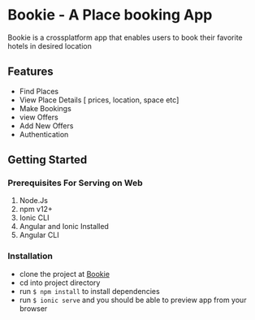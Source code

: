 # Bookie - A Place booking App

Bookie is a crossplatform app that enables users to book their favorite hotels in desired location

## Features

- Find Places
- View Place Details [ prices, location, space etc]
- Make Bookings
- view Offers
- Add New Offers
- Authentication

## Getting Started

### Prerequisites For Serving on Web

1. Node.Js
2. npm v12+
3. Ionic CLI
4. Angular and Ionic Installed
5. Angular CLI

### Installation

- clone the project at [Bookie](http://github.com/HermanCeaser/bookie.git)
- cd into project directory
- run `$ npm install` to install dependencies
- run `$ ionic serve` and you should be able to preview app from your browser
